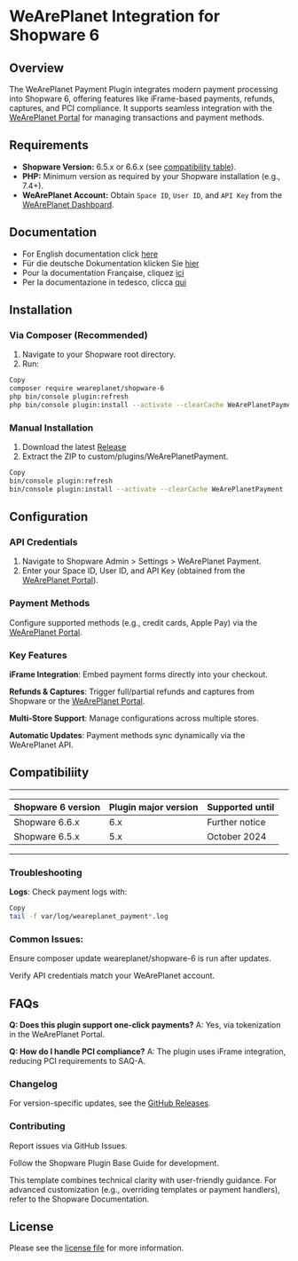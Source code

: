 

WeArePlanet Integration for Shopware 6
=============================

## **Overview**  
The WeArePlanet Payment Plugin integrates modern payment processing into Shopware 6, offering features like iFrame-based payments, refunds, captures, and PCI compliance. It supports seamless integration with the [WeArePlanet Portal](https://paymentshub.weareplanet.com/) for managing transactions and payment methods.

## Requirements

- **Shopware Version:** 6.5.x or 6.6.x (see [compatibility table](#compatibility)).  
- **PHP:** Minimum version as required by your Shopware installation (e.g., 7.4+).  
- **WeArePlanet Account:** Obtain `Space ID`, `User ID`, and `API Key` from the [WeArePlanet Dashboard](https://paymentshub.weareplanet.com/).

## Documentation

- For English documentation click [here](https://plugin-documentation.weareplanet.com/weareplanet/shopware-6/7.1.0/docs/en/documentation.html)
- Für die deutsche Dokumentation klicken Sie [hier](https://plugin-documentation.weareplanet.com/weareplanet/shopware-6/7.1.0/docs/de/documentation.html)
- Pour la documentation Française, cliquez [ici](https://plugin-documentation.weareplanet.com/weareplanet/shopware-6/7.1.0/docs/fr/documentation.html)
- Per la documentazione in tedesco, clicca [qui](https://plugin-documentation.weareplanet.com/weareplanet/shopware-6/7.1.0/docs/it/documentation.html)

## Installation

### **Via Composer (Recommended)**  
1. Navigate to your Shopware root directory.
2. Run:

```bash
Copy
composer require weareplanet/shopware-6
php bin/console plugin:refresh
php bin/console plugin:install --activate --clearCache WeArePlanetPayment
```

### Manual Installation

1. Download the latest [Release](../../releases)
2. Extract the ZIP to custom/plugins/WeArePlanetPayment.

```bash
Copy
bin/console plugin:refresh  
bin/console plugin:install --activate --clearCache WeArePlanetPayment  
```

## Configuration
### API Credentials

1. Navigate to Shopware Admin > Settings > WeArePlanet Payment.
2. Enter your Space ID, User ID, and API Key (obtained from the [WeArePlanet Portal](https://paymentshub.weareplanet.com/)).

### Payment Methods

Configure supported methods (e.g., credit cards, Apple Pay) via the [WeArePlanet Portal](https://paymentshub.weareplanet.com/).

### Key Features
**iFrame Integration**: Embed payment forms directly into your checkout.

**Refunds & Captures**: Trigger full/partial refunds and captures from Shopware or the [WeArePlanet Portal](https://paymentshub.weareplanet.com/).

**Multi-Store Support**: Manage configurations across multiple stores.

**Automatic Updates**: Payment methods sync dynamically via the WeArePlanet API.

## Compatibiliity

___________________________________________________________________________________
| Shopware 6 version            | Plugin major version   | Supported until        |
|-------------------------------|------------------------|------------------------|
| Shopware 6.6.x                | 6.x                    | Further notice         |
| Shopware 6.5.x                | 5.x                    | October 2024           |
-----------------------------------------------------------------------------------

### Troubleshooting
**Logs**: Check payment logs with:

```bash
Copy
tail -f var/log/weareplanet_payment*.log
```
### Common Issues:

Ensure composer update weareplanet/shopware-6 is run after updates.

Verify API credentials match your WeArePlanet account.

## FAQs
**Q: Does this plugin support one-click payments?**
A: Yes, via tokenization in the WeArePlanet Portal.

**Q: How do I handle PCI compliance?**
A: The plugin uses iFrame integration, reducing PCI requirements to SAQ-A.

### Changelog
For version-specific updates, see the [GitHub Releases](https://github.com/weareplanet/shopware-6/releases).

### Contributing
Report issues via GitHub Issues.

Follow the Shopware Plugin Base Guide for development.

This template combines technical clarity with user-friendly guidance. For advanced customization (e.g., overriding templates or payment handlers), refer to the Shopware Documentation.

## License

Please see the [license file](https://github.com/weareplanet/shopware-6/blob/master/LICENSE.txt) for more information.
